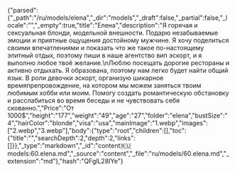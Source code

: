 {"parsed":{"_path":"/ru/models/elena","_dir":"models","_draft":false,"_partial":false,"_locale":"","_empty":true,"title":"Елена","description":"Я горячая и сексуальная блонди, модельной внешности. Подарю незабываемые эмоции и приятные ощущения достойному мужчине. Я хочу поделиться своими впечатлениями и показать что же такое по-настоящему элитный отдых, поэтому пиши в наше агентство вип эскорт, и я выполню любое твоё желание.\nЛюблю посещать дорогие рестораны и активно отдыхать. Я образована, поэтому нам легко будет найти общий язык. В роли девочки эскорт, организую шикарное времяпрепровождение, на котором мы можем заняться твоим любимым хобби или моим. Помогу создать романтическую обстановку и расслабиться во время беседы и не чувствовать себя скованно.","Price":"От 1000$","height":"177","weight":"49","age":"27","folder":"elena","bustSize":"4","hairColor":"blonde","visa":"usa","mainImage":"1.webp","images":["2.webp","3.webp"],"body":{"type":"root","children":[],"toc":{"title":"","searchDepth":2,"depth":2,"links":[]}},"_type":"markdown","_id":"content:ru:models:60.elena.md","_source":"content","_file":"ru/models/60.elena.md","_extension":"md"},"hash":"QFglL28IYe"}